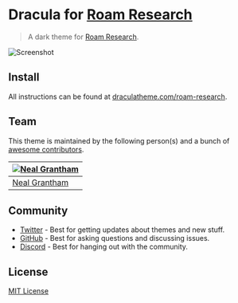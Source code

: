 # Dracula for [Roam Research](https://roamresearch.com/)

> A dark theme for [Roam Research](https://roamresearch.com/).

![Screenshot](screenshot.png)

## Install

All instructions can be found at [draculatheme.com/roam-research](https://draculatheme.com/roam-research).

## Team

This theme is maintained by the following person(s) and a bunch of [awesome contributors](https://github.com/dracula/roam-research/graphs/contributors).

| [![Neal Grantham](https://avatars0.githubusercontent.com/u/4433521?v=3&s=70)](https://github.com/nsgrantham) |
| ------------------------------------------------------------------------------------------------------------ |
| [Neal Grantham](https://github.com/nsgrantham)                                                               |

## Community

- [Twitter](https://twitter.com/draculatheme) - Best for getting updates about themes and new stuff.
- [GitHub](https://github.com/dracula/dracula-theme/discussions) - Best for asking questions and discussing issues.
- [Discord](https://draculatheme.com/discord-invite) - Best for hanging out with the community.

## License

[MIT License](./LICENSE)
